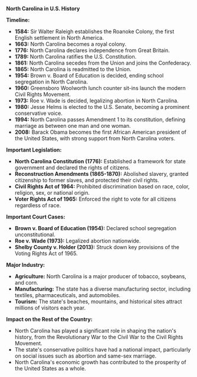 **North Carolina in U.S. History**

**Timeline:**

* **1584:** Sir Walter Raleigh establishes the Roanoke Colony, the first English settlement in North America.
* **1663:** North Carolina becomes a royal colony.
* **1776:** North Carolina declares independence from Great Britain.
* **1789:** North Carolina ratifies the U.S. Constitution.
* **1861:** North Carolina secedes from the Union and joins the Confederacy.
* **1865:** North Carolina is readmitted to the Union.
* **1954:** Brown v. Board of Education is decided, ending school segregation in North Carolina.
* **1960:** Greensboro Woolworth lunch counter sit-ins launch the modern Civil Rights Movement.
* **1973:** Roe v. Wade is decided, legalizing abortion in North Carolina.
* **1980:** Jesse Helms is elected to the U.S. Senate, becoming a prominent conservative voice.
* **1994:** North Carolina passes Amendment 1 to its constitution, defining marriage as between one man and one woman.
* **2008:** Barack Obama becomes the first African American president of the United States, with strong support from North Carolina voters.

**Important Legislation:**

* **North Carolina Constitution (1776):** Established a framework for state government and declared the rights of citizens.
* **Reconstruction Amendments (1865-1870):** Abolished slavery, granted citizenship to former slaves, and protected their civil rights.
* **Civil Rights Act of 1964:** Prohibited discrimination based on race, color, religion, sex, or national origin.
* **Voter Rights Act of 1965:** Enforced the right to vote for all citizens regardless of race.

**Important Court Cases:**

* **Brown v. Board of Education (1954):** Declared school segregation unconstitutional.
* **Roe v. Wade (1973):** Legalized abortion nationwide.
* **Shelby County v. Holder (2013):** Struck down key provisions of the Voting Rights Act of 1965.

**Major Industry:**

* **Agriculture:** North Carolina is a major producer of tobacco, soybeans, and corn.
* **Manufacturing:** The state has a diverse manufacturing sector, including textiles, pharmaceuticals, and automobiles.
* **Tourism:** The state's beaches, mountains, and historical sites attract millions of visitors each year.

**Impact on the Rest of the Country:**

* North Carolina has played a significant role in shaping the nation's history, from the Revolutionary War to the Civil War to the Civil Rights Movement.
* The state's conservative politics have had a national impact, particularly on social issues such as abortion and same-sex marriage.
* North Carolina's economic growth has contributed to the prosperity of the United States as a whole.